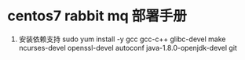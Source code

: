 # centos7 rabbit mq 部署手册
1. 安装依赖支持
    sudo yum install -y gcc gcc-c++ glibc-devel make ncurses-devel openssl-devel autoconf java-1.8.0-openjdk-devel git
